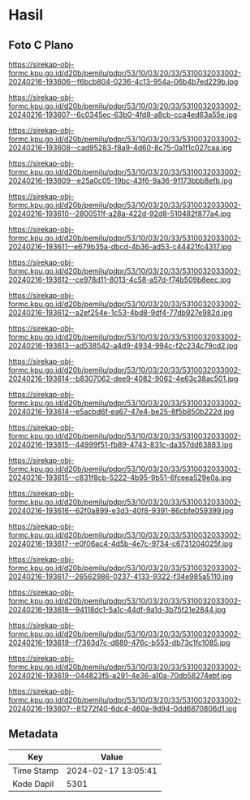 # Hasil

## Foto C Plano

https://sirekap-obj-formc.kpu.go.id/d20b/pemilu/pdpr/53/10/03/20/33/5310032033002-20240216-193606--f6bcb804-0236-4c13-954a-06b4b7ed229b.jpg

https://sirekap-obj-formc.kpu.go.id/d20b/pemilu/pdpr/53/10/03/20/33/5310032033002-20240216-193607--6c0345ec-63b0-4fd8-a8cb-cca4ed63a55e.jpg

https://sirekap-obj-formc.kpu.go.id/d20b/pemilu/pdpr/53/10/03/20/33/5310032033002-20240216-193608--cad95283-f8a9-4d60-8c75-0a1f1c027caa.jpg

https://sirekap-obj-formc.kpu.go.id/d20b/pemilu/pdpr/53/10/03/20/33/5310032033002-20240216-193609--e25a0c05-19bc-43f6-9a36-91173bbb8efb.jpg

https://sirekap-obj-formc.kpu.go.id/d20b/pemilu/pdpr/53/10/03/20/33/5310032033002-20240216-193610--2800511f-a28a-422d-92d8-510482f877a4.jpg

https://sirekap-obj-formc.kpu.go.id/d20b/pemilu/pdpr/53/10/03/20/33/5310032033002-20240216-193611--e679b35a-dbcd-4b36-ad53-c44421fc4317.jpg

https://sirekap-obj-formc.kpu.go.id/d20b/pemilu/pdpr/53/10/03/20/33/5310032033002-20240216-193612--ce978d11-8013-4c58-a57d-f74b509b8eec.jpg

https://sirekap-obj-formc.kpu.go.id/d20b/pemilu/pdpr/53/10/03/20/33/5310032033002-20240216-193612--a2ef254e-1c53-4bd8-9df4-77db927e982d.jpg

https://sirekap-obj-formc.kpu.go.id/d20b/pemilu/pdpr/53/10/03/20/33/5310032033002-20240216-193613--ad538542-a4d9-4934-994c-f2c234c79cd2.jpg

https://sirekap-obj-formc.kpu.go.id/d20b/pemilu/pdpr/53/10/03/20/33/5310032033002-20240216-193614--b8307062-dee9-4082-9062-4e63c38ac501.jpg

https://sirekap-obj-formc.kpu.go.id/d20b/pemilu/pdpr/53/10/03/20/33/5310032033002-20240216-193614--e5acbd6f-ea67-47e4-be25-8f5b850b222d.jpg

https://sirekap-obj-formc.kpu.go.id/d20b/pemilu/pdpr/53/10/03/20/33/5310032033002-20240216-193615--44999f51-fb89-4743-831c-da357dd63883.jpg

https://sirekap-obj-formc.kpu.go.id/d20b/pemilu/pdpr/53/10/03/20/33/5310032033002-20240216-193615--c831f8cb-5222-4b95-9b51-6fceea529e0a.jpg

https://sirekap-obj-formc.kpu.go.id/d20b/pemilu/pdpr/53/10/03/20/33/5310032033002-20240216-193616--62f0a899-e3d3-40f8-9391-86cbfe059399.jpg

https://sirekap-obj-formc.kpu.go.id/d20b/pemilu/pdpr/53/10/03/20/33/5310032033002-20240216-193617--e0f06ac4-4d5b-4e7c-9734-c6731204025f.jpg

https://sirekap-obj-formc.kpu.go.id/d20b/pemilu/pdpr/53/10/03/20/33/5310032033002-20240216-193617--26562986-0237-4133-9322-f34e985a5110.jpg

https://sirekap-obj-formc.kpu.go.id/d20b/pemilu/pdpr/53/10/03/20/33/5310032033002-20240216-193618--94118dc1-5a1c-44df-9a1d-3b75f21e2844.jpg

https://sirekap-obj-formc.kpu.go.id/d20b/pemilu/pdpr/53/10/03/20/33/5310032033002-20240216-193619--f7363d7c-d889-476c-b553-db73c1fc1085.jpg

https://sirekap-obj-formc.kpu.go.id/d20b/pemilu/pdpr/53/10/03/20/33/5310032033002-20240216-193619--044823f5-a291-4e36-a10a-70db58274ebf.jpg

https://sirekap-obj-formc.kpu.go.id/d20b/pemilu/pdpr/53/10/03/20/33/5310032033002-20240216-193607--81272f40-6dc4-460a-9d94-0dd6870806d1.jpg


## Metadata

| Key        | Value               |
| ---------- | ------------------- |
| Time Stamp | 2024-02-17 13:05:41 |
| Kode Dapil | 5301                |



